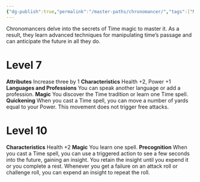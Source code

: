 ```yaml
---
{"dg-publish":true,"permalink":"/master-paths/chronomancer/","tags":["Magic"]}
---
```


Chronomancers delve into the secrets of Time magic to master it. As a result, they learn advanced techniques for manipulating time’s passage and can anticipate the future in all they do.
# Level 7
**Attributes** Increase three by 1
**Characteristics** Health +2, Power +1
**Languages and Professions** You can speak another language or add a profession.
**Magic** You discover the Time tradition or learn one Time spell.
**Quickening** When you cast a Time spell, you can move a number of yards equal to your Power. This movement does not trigger free attacks.
# Level 10
**Characteristics** Health +2
**Magic** You learn one spell.
**Precognition** When you cast a Time spell, you can use a triggered action to see a few seconds into the future, gaining an insight. You retain the insight until you expend it or you complete a rest. Whenever you get a failure on an attack roll or challenge roll, you can expend an insight to repeat the roll.